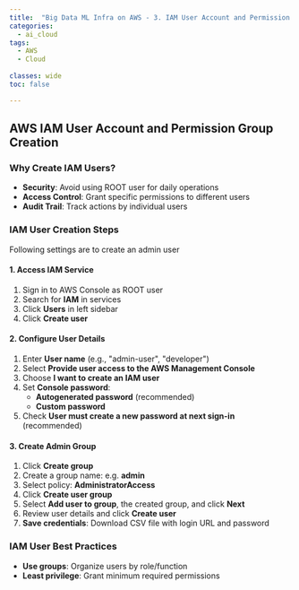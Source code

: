 ```yaml
---
title:  "Big Data ML Infra on AWS - 3. IAM User Account and Permission Group Creation"
categories:
  - ai_cloud
tags:
  - AWS
  - Cloud
  
classes: wide
toc: false

---
```


## AWS IAM User Account and Permission Group Creation

### Why Create IAM Users?
- **Security**: Avoid using ROOT user for daily operations
- **Access Control**: Grant specific permissions to different users
- **Audit Trail**: Track actions by individual users

### IAM User Creation Steps
Following settings are to create an admin user

#### 1. Access IAM Service
1. Sign in to AWS Console as ROOT user
2. Search for **IAM** in services
3. Click **Users** in left sidebar
4. Click **Create user**

#### 2. Configure User Details
1. Enter **User name** (e.g., "admin-user", "developer")
2. Select **Provide user access to the AWS Management Console**
3. Choose **I want to create an IAM user**
4. Set **Console password**:
   - **Autogenerated password** (recommended)
   - **Custom password**
5. Check **User must create a new password at next sign-in** (recommended)

#### 3. Create Admin Group
1. Click **Create group**
2. Create a group name: e.g. **admin**
3. Select policy: **AdministratorAccess**
4. Click **Create user group**
5. Select **Add user to group**, the created group, and click **Next**
6. Review user details and click **Create user**
7. **Save credentials**: Download CSV file with login URL and password

### IAM User Best Practices
- **Use groups**: Organize users by role/function
- **Least privilege**: Grant minimum required permissions